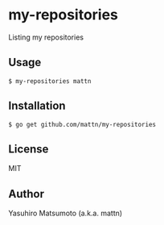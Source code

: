 # my-repositories

Listing my repositories

## Usage

```
$ my-repositories mattn
```

## Installation

```
$ go get github.com/mattn/my-repositories
```

## License

MIT

## Author

Yasuhiro Matsumoto (a.k.a. mattn)
